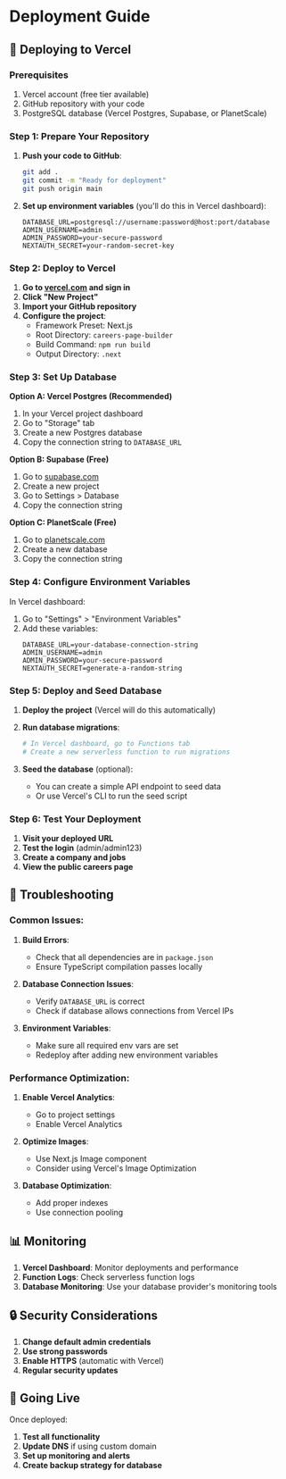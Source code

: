 # Deployment Guide

## 🚀 Deploying to Vercel

### Prerequisites
1. Vercel account (free tier available)
2. GitHub repository with your code
3. PostgreSQL database (Vercel Postgres, Supabase, or PlanetScale)

### Step 1: Prepare Your Repository

1. **Push your code to GitHub**:
   ```bash
   git add .
   git commit -m "Ready for deployment"
   git push origin main
   ```

2. **Set up environment variables** (you'll do this in Vercel dashboard):
   ```
   DATABASE_URL=postgresql://username:password@host:port/database
   ADMIN_USERNAME=admin
   ADMIN_PASSWORD=your-secure-password
   NEXTAUTH_SECRET=your-random-secret-key
   ```

### Step 2: Deploy to Vercel

1. **Go to [vercel.com](https://vercel.com) and sign in**
2. **Click "New Project"**
3. **Import your GitHub repository**
4. **Configure the project**:
   - Framework Preset: Next.js
   - Root Directory: `careers-page-builder`
   - Build Command: `npm run build`
   - Output Directory: `.next`

### Step 3: Set Up Database

**Option A: Vercel Postgres (Recommended)**
1. In your Vercel project dashboard
2. Go to "Storage" tab
3. Create a new Postgres database
4. Copy the connection string to `DATABASE_URL`

**Option B: Supabase (Free)**
1. Go to [supabase.com](https://supabase.com)
2. Create a new project
3. Go to Settings > Database
4. Copy the connection string

**Option C: PlanetScale (Free)**
1. Go to [planetscale.com](https://planetscale.com)
2. Create a new database
3. Copy the connection string

### Step 4: Configure Environment Variables

In Vercel dashboard:
1. Go to "Settings" > "Environment Variables"
2. Add these variables:
   ```
   DATABASE_URL=your-database-connection-string
   ADMIN_USERNAME=admin
   ADMIN_PASSWORD=your-secure-password
   NEXTAUTH_SECRET=generate-a-random-string
   ```

### Step 5: Deploy and Seed Database

1. **Deploy the project** (Vercel will do this automatically)
2. **Run database migrations**:
   ```bash
   # In Vercel dashboard, go to Functions tab
   # Create a new serverless function to run migrations
   ```

3. **Seed the database** (optional):
   - You can create a simple API endpoint to seed data
   - Or use Vercel's CLI to run the seed script

### Step 6: Test Your Deployment

1. **Visit your deployed URL**
2. **Test the login** (admin/admin123)
3. **Create a company and jobs**
4. **View the public careers page**

## 🔧 Troubleshooting

### Common Issues:

1. **Build Errors**:
   - Check that all dependencies are in `package.json`
   - Ensure TypeScript compilation passes locally

2. **Database Connection Issues**:
   - Verify `DATABASE_URL` is correct
   - Check if database allows connections from Vercel IPs

3. **Environment Variables**:
   - Make sure all required env vars are set
   - Redeploy after adding new environment variables

### Performance Optimization:

1. **Enable Vercel Analytics**:
   - Go to project settings
   - Enable Vercel Analytics

2. **Optimize Images**:
   - Use Next.js Image component
   - Consider using Vercel's Image Optimization

3. **Database Optimization**:
   - Add proper indexes
   - Use connection pooling

## 📊 Monitoring

1. **Vercel Dashboard**: Monitor deployments and performance
2. **Function Logs**: Check serverless function logs
3. **Database Monitoring**: Use your database provider's monitoring tools

## 🔒 Security Considerations

1. **Change default admin credentials**
2. **Use strong passwords**
3. **Enable HTTPS** (automatic with Vercel)
4. **Regular security updates**

## 🚀 Going Live

Once deployed:
1. **Test all functionality**
2. **Update DNS** if using custom domain
3. **Set up monitoring and alerts**
4. **Create backup strategy for database**
